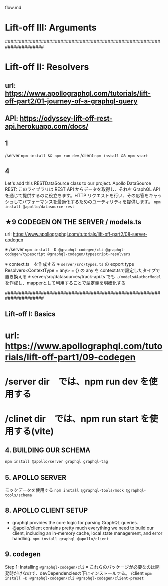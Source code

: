 flow.md

# Lift-off III: Arguments


######################################################################

# Lift-off II: Resolvers
## url: https://www.apollographql.com/tutorials/lift-off-part2/01-journey-of-a-graphql-query
## API: https://odyssey-lift-off-rest-api.herokuapp.com/docs/

## 1
/server
`npm install && npm run dev`
/client
`npm install && npm start`

## 4
Let's add this RESTDataSource class to our project.
	Apollo DataSource REST: このライブラリは REST API からデータを取得し、それを GraphQL API を通じて提供するのに役立ちます。HTTP リクエストを行い、その応答をキャッシュしてパフォーマンスを最適化するためのユーティリティを提供します。
`npm install @apollo/datasource-rest`

## ★9 CODEGEN ON THE SERVER / models.ts
url: https://www.apollographql.com/tutorials/lift-off-part2/08-server-codegen

※ /server
`npm install -D @graphql-codegen/cli @graphql-codegen/typescript @graphql-codegen/typescript-resolvers`
<!-- サーバー・フォルダーのルートにcodegen.tsというファイルを作りましょう。フロントエンドで始めたのと同じボイラープレートを使用する。 -->
※ context.ts　を作成する
※ `server/src/types.ts` の export type Resolvers<ContextType = any> = {} の any を context.tsで設定したタイプで置き換える
※ server/src/datasources/track-api.ts でも `./models#AuthorModel` を作成し、mapperとして利用することで型定義を明確化する

######################################################################

## Lift-off I: Basics
# url: https://www.apollographql.com/tutorials/lift-off-part1/09-codegen

# /server dir　では、npm run dev を使用する
# /clinet dir　では、npm run start を使用する(vite)

## 4. BUILDING OUR SCHEMA
`npm install @apollo/server graphql graphql-tag`

## 5. APOLLO SERVER
モックデータを使用する
`npm install @graphql-tools/mock @graphql-tools/schema`

## 8. APOLLO CLIENT SETUP
- graphql provides the core logic for parsing GraphQL queries.
- @apollo/client contains pretty much everything we need to build our client, including an in-memory cache, local state management, and error handling.
`npm install graphql @apollo/client`

## 9. codegen
Step 1: Installing `@graphql-codegen/cli`
※ これらのパッケージが必要なのは開発時だけなので、devDependenciesの下にインストールする。
/client
`npm install -D @graphql-codegen/cli @graphql-codegen/client-preset`
